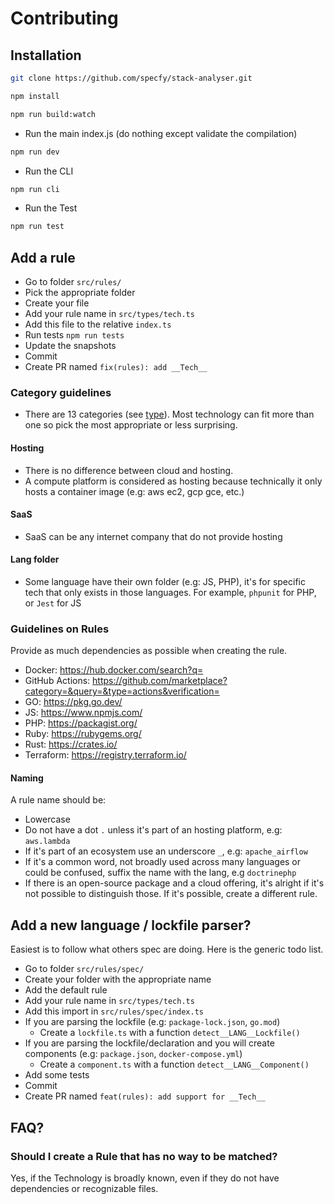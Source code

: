# Contributing

## Installation

```sh
git clone https://github.com/specfy/stack-analyser.git
```

```sh
npm install
```

```sh
npm run build:watch
```

- Run the main index.js (do nothing except validate the compilation)

```sh
npm run dev
```

- Run the CLI

```sh
npm run cli
```

- Run the Test

```sh
npm run test
```

## Add a rule

- Go to folder `src/rules/`
- Pick the appropriate folder
- Create your file
- Add your rule name in `src/types/tech.ts`
- Add this file to the relative `index.ts`
- Run tests `npm run tests`
- Update the snapshots
- Commit
- Create PR named `fix(rules): add __Tech__`

### Category guidelines

- There are 13 categories (see [type](./src/types/techs.ts)). Most technology can fit more than one so pick the most appropriate or less surprising.

#### Hosting

- There is no difference between cloud and hosting.
- A compute platform is considered as hosting because technically it only hosts a container image (e.g: aws ec2, gcp gce, etc.)

#### SaaS

- SaaS can be any internet company that do not provide hosting

#### Lang folder

- Some language have their own folder (e.g: JS, PHP), it's for specific tech that only exists in those languages. For example, `phpunit` for PHP, or `Jest` for JS

### Guidelines on Rules

Provide as much dependencies as possible when creating the rule.

- Docker: <https://hub.docker.com/search?q=>
- GitHub Actions: <https://github.com/marketplace?category=&query=&type=actions&verification=>
- GO: <https://pkg.go.dev/>
- JS: <https://www.npmjs.com/>
- PHP: <https://packagist.org/>
- Ruby: <https://rubygems.org/>
- Rust: <https://crates.io/>
- Terraform: <https://registry.terraform.io/>

#### Naming

A rule name should be:

- Lowercase
- Do not have a dot `.` unless it's part of an hosting platform, e.g: `aws.lambda`
- If it's part of an ecosystem use an underscore `_`, e.g: `apache_airflow`
- If it's a common word, not broadly used across many languages or could be confused, suffix the name with the lang, e.g `doctrinephp`
- If there is an open-source package and a cloud offering, it's alright if it's not possible to distinguish those. If it's possible, create a different rule.

## Add a new language / lockfile parser?

Easiest is to follow what others spec are doing. Here is the generic todo list.

- Go to folder `src/rules/spec/`
- Create your folder with the appropriate name
- Add the default rule
- Add your rule name in `src/types/tech.ts`
- Add this import in `src/rules/spec/index.ts`
- If you are parsing the lockfile (e.g: `package-lock.json`, `go.mod`)
  - Create a `lockfile.ts` with a function `detect__LANG__Lockfile()`
- If you are parsing the lockfile/declaration and you will create components (e.g: `package.json`, `docker-compose.yml`)
  - Create a `component.ts` with a function `detect__LANG__Component()`
- Add some tests
- Commit
- Create PR named `feat(rules): add support for __Tech__`

## FAQ?

### Should I create a Rule that has no way to be matched?

Yes, if the Technology is broadly known, even if they do not have dependencies or recognizable files.
